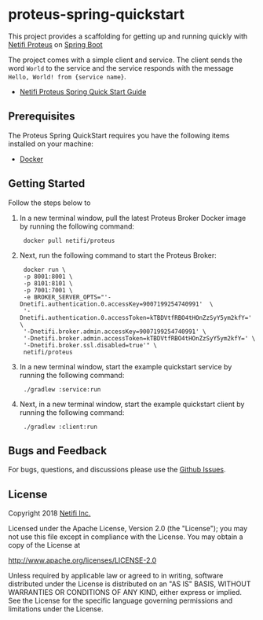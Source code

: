 # proteus-spring-quickstart
This project provides a scaffolding for getting up and running quickly with [Netifi Proteus](http://www.netifi.com/proteus.html) on [Spring Boot](https://spring.io/projects/spring-boot)

The project comes with a simple client and service. The client sends the word `World` to the service and the service responds with the message `Hello, World! from {service name}`.

* [Netifi Proteus Spring Quick Start Guide](https://github.com/netifi/proteus-spring-quickstart/wiki/Proteus-Spring-5-minute-Quick-Start)

## Prerequisites
The Proteus Spring QuickStart requires you have the following items installed on your machine:

* [Docker](https://docs.docker.com/install/)

## Getting Started
Follow the steps below to

1. In a new terminal window, pull the latest Proteus Broker Docker image by running the following command:

        docker pull netifi/proteus
        
2. Next, run the following command to start the Proteus Broker:

        docker run \
        -p 8001:8001 \
        -p 8101:8101 \
        -p 7001:7001 \
        -e BROKER_SERVER_OPTS="'-Dnetifi.authentication.0.accessKey=9007199254740991'  \
        '-Dnetifi.authentication.0.accessToken=kTBDVtfRBO4tHOnZzSyY5ym2kfY=' \
        '-Dnetifi.broker.admin.accessKey=9007199254740991' \
        '-Dnetifi.broker.admin.accessToken=kTBDVtfRBO4tHOnZzSyY5ym2kfY=' \
        '-Dnetifi.broker.ssl.disabled=true'" \
        netifi/proteus

3. In a new terminal window, start the example quickstart service by running the following command:

        ./gradlew :service:run
        
4. Next, in a new terminal window, start the example quickstart client by running the following command:

        ./gradlew :client:run

## Bugs and Feedback
For bugs, questions, and discussions please use the [Github Issues](https://github.com/netifi/proteus-spring-quickstart/issues).

## License
Copyright 2018 [Netifi Inc.](https://www.netifi.com)

Licensed under the Apache License, Version 2.0 (the "License");
you may not use this file except in compliance with the License.
You may obtain a copy of the License at

   http://www.apache.org/licenses/LICENSE-2.0

Unless required by applicable law or agreed to in writing, software
distributed under the License is distributed on an "AS IS" BASIS,
WITHOUT WARRANTIES OR CONDITIONS OF ANY KIND, either express or implied.
See the License for the specific language governing permissions and
limitations under the License.
